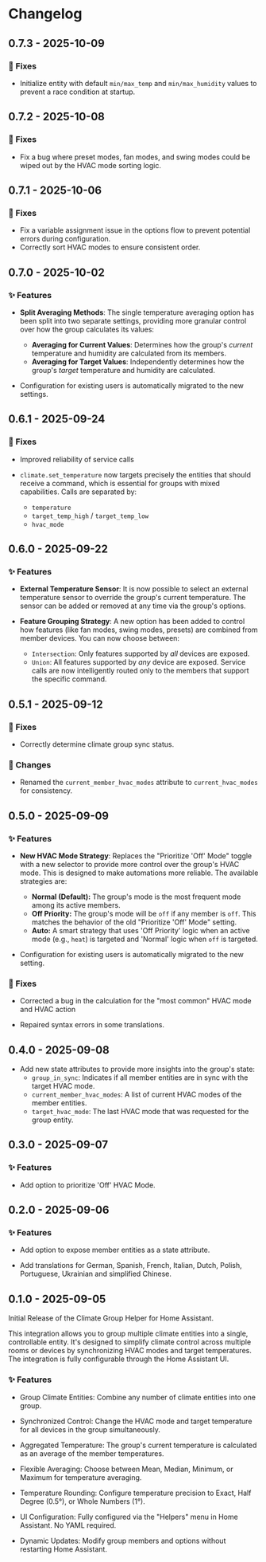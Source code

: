 # Changelog

## 0.7.3 - 2025-10-09

### 🔧 Fixes

*   Initialize entity with default `min/max_temp` and
     `min/max_humidity` values to prevent a race condition at startup.

## 0.7.2 - 2025-10-08

### 🔧 Fixes

*   Fix a bug where preset modes, fan modes, and swing modes could be wiped out by the HVAC mode sorting logic.

## 0.7.1 - 2025-10-06

### 🔧 Fixes

*   Fix a variable assignment issue in the options flow to prevent potential errors during configuration.
*   Correctly sort HVAC modes to ensure consistent order.

## 0.7.0 - 2025-10-02

### ✨ Features

*   **Split Averaging Methods**: The single temperature averaging option has been split into two separate settings, providing more granular control over how the group calculates its values:
    *   **Averaging for Current Values**: Determines how the group's *current* temperature and humidity are calculated from its members.
    *   **Averaging for Target Values**: Independently determines how the group's *target* temperature and humidity are calculated.

*   Configuration for existing users is automatically migrated to the new settings.

## 0.6.1 - 2025-09-24

### 🔧 Fixes
*   Improved reliability of service calls

*   `climate.set_temperature` now targets precisely the entities that should receive a command, which is essential for groups with mixed capabilities. Calls are separated by:
    * `temperature`
    * `target_temp_high` / `target_temp_low`
    * `hvac_mode`


## 0.6.0 - 2025-09-22

### ✨ Features

*   **External Temperature Sensor**: It is now possible to select an external temperature sensor to override the group's current temperature. The sensor can be added or removed at any time via the group's options.

*   **Feature Grouping Strategy**: A new option has been added to control how features (like fan modes, swing modes, presets) are combined from member devices. You can now choose between:
    *   `Intersection`: Only features supported by *all* devices are exposed.
    *   `Union`: All features supported by *any* device are exposed. Service calls are now intelligently routed only to the members that support the specific command.

## 0.5.1 - 2025-09-12

### 🔧 Fixes

*   Correctly determine climate group sync status.

### 🔀 Changes

*   Renamed the `current_member_hvac_modes` attribute to `current_hvac_modes` for consistency.

## 0.5.0 - 2025-09-09

### ✨ Features

*   **New HVAC Mode Strategy**: Replaces the "Prioritize 'Off' Mode" toggle with a new selector to provide more control over the group's HVAC mode. This is designed to make automations more reliable. The available strategies are:
    *   **Normal (Default):** The group's mode is the most frequent mode among its active members.
    *   **Off Priority:** The group's mode will be `off` if any member is `off`. This matches the behavior of the old "Prioritize 'Off' Mode" setting.
    *   **Auto:** A smart strategy that uses 'Off Priority' logic when an active mode (e.g., `heat`) is targeted and 'Normal' logic when `off` is targeted.

*   Configuration for existing users is automatically migrated to the new setting.

### 🔧 Fixes

*   Corrected a bug in the calculation for the "most common" HVAC mode and HVAC action

*   Repaired syntax errors in some translations.

## 0.4.0 - 2025-09-08

*   Add new state attributes to provide more insights into the group's state:
    *   `group_in_sync`: Indicates if all member entities are in sync with the target HVAC mode.
    *   `current_member_hvac_modes`: A list of current HVAC modes of the member entities.
    *   `target_hvac_mode`: The last HVAC mode that was requested for the group entity.

## 0.3.0 - 2025-09-07

### ✨ Features

*   Add option to prioritize 'Off' HVAC Mode.

## 0.2.0 - 2025-09-06

### ✨ Features

*   Add option to expose member entities as a state attribute.

*   Add translations for German, Spanish, French, Italian, Dutch, Polish, Portuguese, Ukrainian and simplified Chinese.

## 0.1.0 - 2025-09-05

Initial Release of the Climate Group Helper for Home Assistant.

This integration allows you to group multiple climate entities into a single, controllable entity.
It's designed to simplify climate control across multiple rooms or devices by synchronizing HVAC modes and target temperatures. The integration is fully configurable through the Home Assistant UI.

### ✨ Features

*   Group Climate Entities: Combine any number of climate entities into one group.

*   Synchronized Control: Change the HVAC mode and target temperature for all devices in the group simultaneously.

*   Aggregated Temperature: The group's current temperature is calculated as an average of the member temperatures.

*   Flexible Averaging: Choose between Mean, Median, Minimum, or Maximum for temperature averaging.

*   Temperature Rounding: Configure temperature precision to Exact, Half Degree (0.5°), or Whole Numbers (1°).

*   UI Configuration: Fully configured via the "Helpers" menu in Home Assistant. No YAML required.

*   Dynamic Updates: Modify group members and options without restarting Home Assistant.